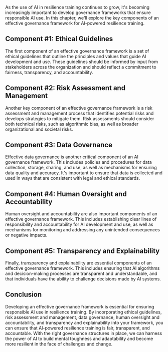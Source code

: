 

As the use of AI in resilience training continues to grow, it's becoming increasingly important to develop governance frameworks that ensure responsible AI use. In this chapter, we'll explore the key components of an effective governance framework for AI-powered resilience training.

Component #1: Ethical Guidelines
--------------------------------

The first component of an effective governance framework is a set of ethical guidelines that outline the principles and values that guide AI development and use. These guidelines should be informed by input from stakeholders across the organization and should reflect a commitment to fairness, transparency, and accountability.

Component #2: Risk Assessment and Management
--------------------------------------------

Another key component of an effective governance framework is a risk assessment and management process that identifies potential risks and develops strategies to mitigate them. Risk assessments should consider both technical risks, such as algorithmic bias, as well as broader organizational and societal risks.

Component #3: Data Governance
-----------------------------

Effective data governance is another critical component of an AI governance framework. This includes policies and procedures for data collection, storage, sharing, and use, as well as mechanisms for ensuring data quality and accuracy. It's important to ensure that data is collected and used in ways that are consistent with legal and ethical standards.

Component #4: Human Oversight and Accountability
------------------------------------------------

Human oversight and accountability are also important components of an effective governance framework. This includes establishing clear lines of responsibility and accountability for AI development and use, as well as mechanisms for monitoring and addressing any unintended consequences or negative impacts.

Component #5: Transparency and Explainability
---------------------------------------------

Finally, transparency and explainability are essential components of an effective governance framework. This includes ensuring that AI algorithms and decision-making processes are transparent and understandable, and that individuals have the ability to challenge decisions made by AI systems.

Conclusion
----------

Developing an effective governance framework is essential for ensuring responsible AI use in resilience training. By incorporating ethical guidelines, risk assessment and management, data governance, human oversight and accountability, and transparency and explainability into your framework, you can ensure that AI-powered resilience training is fair, transparent, and accountable. With the right governance structures in place, we can harness the power of AI to build mental toughness and adaptability and become more resilient in the face of challenges and change.
